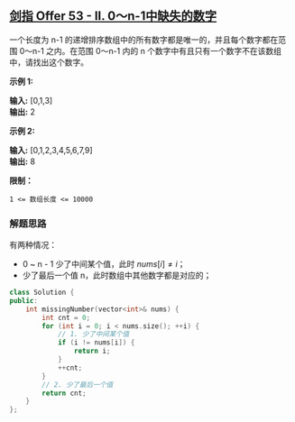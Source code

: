 ## [剑指 Offer 53 - II. 0～n-1中缺失的数字](https://leetcode.cn/problems/que-shi-de-shu-zi-lcof/)

一个长度为 n-1 的递增排序数组中的所有数字都是唯一的，并且每个数字都在范围 0～n-1 之内。在范围 0～n-1 内的 n 个数字中有且只有一个数字不在该数组中，请找出这个数字。

**示例 1:**

**输入:** [0,1,3]  
**输出:** 2

**示例 2:**

**输入:** [0,1,2,3,4,5,6,7,9]  
**输出:** 8

**限制：**

`1 <= 数组长度 <= 10000`


### 解题思路

有两种情况：
- 0 ~ n - 1 少了中间某个值，此时 $nums[i] \neq i$；
- 少了最后一个值 n，此时数组中其他数字都是对应的；

```cpp
class Solution {
public:
    int missingNumber(vector<int>& nums) {
        int cnt = 0;
        for (int i = 0; i < nums.size(); ++i) {
	        // 1. 少了中间某个值
            if (i != nums[i]) {
                return i;
            }
            ++cnt;
        }
        // 2. 少了最后一个值
        return cnt;
    }
};
```